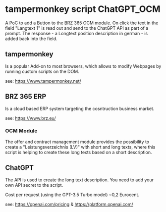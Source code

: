 # tampermonkey script ChatGPT_OCM

A PoC to add a Button to the BRZ 365 OCM module.
On click the text in the field "Langtext 1" is read out and send to the ChatGPT API as part of a prompt.
The response - a Longtext position description in german - is added back into the field.

## tampermonkey

Is a popular Add-on to most browsers, which allows to modify Webpages by running custom scripts on the DOM.

see: https://www.tampermonkey.net/

## BRZ 365 ERP

Is a cloud based ERP system targeting the cosntruction business market.

see: https://www.brz.eu/

### OCM Module

The offer and contract management module provides the possibility to create a "Leistungsverzeichnis (LV)" with short and long texts, where this script is helping to create these long texts based on a short description.

## ChatGPT

The API is used to create the long text description.
You need to add your own API secret to the script.

Cost per request (using the GPT-3.5 Turbo model) ~0,2 Eurocent.

see: https://openai.com/pricing
& https://platform.openai.com/
